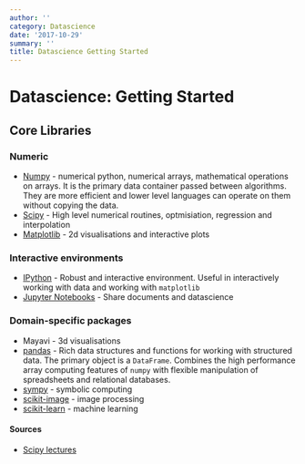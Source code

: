 ```yaml
---
author: ''
category: Datascience
date: '2017-10-29'
summary: ''
title: Datascience Getting Started
---
```

# Datascience: Getting Started

## Core Libraries

### Numeric

* [Numpy](http://www.numpy.org/) - numerical python, numerical arrays, mathematical operations on arrays. It is the primary data container passed between algorithms. They are more efficient and lower level languages can operate on them without copying the data.
* [Scipy](http://www.scipy.org/) - High level numerical routines, optmisiation, regression and interpolation
* [Matplotlib](http://matplotlib.org/) - 2d visualisations and interactive plots

### Interactive environments

* [IPython](http://ipython.org/) - Robust and interactive environment. Useful in interactively working with data and working with `matplotlib`
* [Jupyter Notebooks](http://jupyter.org/) - Share documents and datascience

### Domain-specific packages

* Mayavi - 3d visualisations
* [pandas](http://pandas.pydata.org/) - Rich data structures and functions for working with structured data. The primary object is a `DataFrame`. Combines the high performance array computing features of `numpy` with flexible manipulation of spreadsheets and relational databases.
* [sympy](http://www.sympy.org/en/index.html) - symbolic computing
* [scikit-image](http://scikit-image.org/) - image processing
* [scikit-learn](http://scikit-learn.org/stable/) - machine learning

#### Sources

* [Scipy lectures](http://www.scipy-lectures.org/)